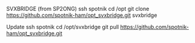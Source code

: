 SVXBRIDGE (from SP2ONG)
ssh spotnik
cd /opt
git clone https://github.com/spotnik-ham/opt_svxbridge.git svxbridge

Update
ssh spotnik
cd /opt/svxbridge
git pull https://github.com/spotnik-ham/opt_svxbridge.git


